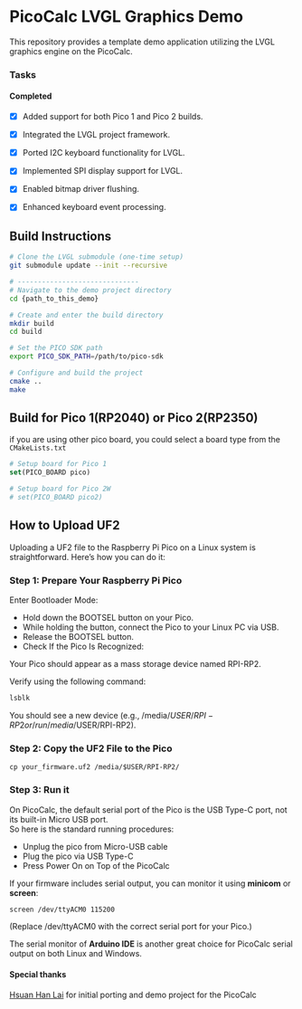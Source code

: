 # PicoCalc LVGL Graphics Demo

This repository provides a template demo application utilizing the LVGL graphics engine on the PicoCalc.


### Tasks
#### Completed
- [x] Added support for both Pico 1 and Pico 2 builds.
- [x] Integrated the LVGL project framework.
- [x] Ported I2C keyboard functionality for LVGL.
- [x] Implemented SPI display support for LVGL.
- [x] Enabled bitmap driver flushing.
- [x] Enhanced keyboard event processing.


## Build Instructions
```bash
# Clone the LVGL submodule (one-time setup)
git submodule update --init --recursive

# ------------------------------
# Navigate to the demo project directory
cd {path_to_this_demo}

# Create and enter the build directory
mkdir build
cd build

# Set the PICO SDK path
export PICO_SDK_PATH=/path/to/pico-sdk

# Configure and build the project
cmake ..
make
```


## Build for Pico 1(RP2040) or Pico 2(RP2350)
if you are using other pico board, you could select a board type from the `CMakeLists.txt`

```cmake
# Setup board for Pico 1
set(PICO_BOARD pico)

# Setup board for Pico 2W
# set(PICO_BOARD pico2)
```

## How to Upload UF2 

Uploading a UF2 file to the Raspberry Pi Pico on a Linux system is straightforward. Here’s how you can do it:

### Step 1: Prepare Your Raspberry Pi Pico
Enter Bootloader Mode:

- Hold down the BOOTSEL button on your Pico.
- While holding the button, connect the Pico to your Linux PC via USB.
- Release the BOOTSEL button.
- Check If the Pico Is Recognized:

Your Pico should appear as a mass storage device named RPI-RP2.

Verify using the following command:

```bash
lsblk
```

You should see a new device (e.g., /media/$USER/RPI-RP2 or /run/media/$USER/RPI-RP2).

### Step 2: Copy the UF2 File to the Pico
```
cp your_firmware.uf2 /media/$USER/RPI-RP2/
```

### Step 3: Run it
On PicoCalc, the default serial port of the Pico is the USB Type-C port, not its built-in Micro USB port.  
So here is the standard running procedures: 

- Unplug the pico from Micro-USB cable
- Plug the pico via USB Type-C
- Press Power On on Top of the PicoCalc


If your firmware includes serial output, you can monitor it using **minicom** or **screen**:   
```bash
screen /dev/ttyACM0 115200
```

(Replace /dev/ttyACM0 with the correct serial port for your Pico.)  

The serial monitor of **Arduino IDE** is another great choice for PicoCalc serial output on both Linux and Windows.


#### Special thanks
[Hsuan Han Lai](https://github.com/adwuard) for initial porting and demo project for the PicoCalc 
